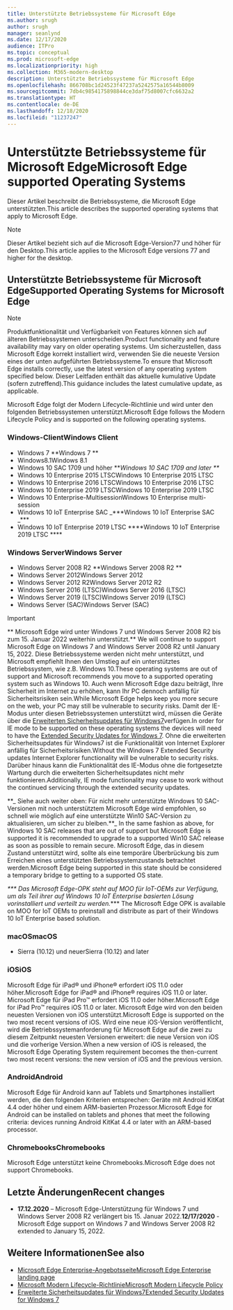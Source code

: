 ```yaml
---
title: Unterstützte Betriebssysteme für Microsoft Edge
ms.author: srugh
author: srugh
manager: seanlynd
ms.date: 12/17/2020
audience: ITPro
ms.topic: conceptual
ms.prod: microsoft-edge
ms.localizationpriority: high
ms.collection: M365-modern-desktop
description: Unterstützte Betriebssysteme für Microsoft Edge
ms.openlocfilehash: 866708bc1d24523f47237a5242575a16544b8009
ms.sourcegitcommit: 7db4c9854175898844ce3daf75d8007cfc6632a2
ms.translationtype: HT
ms.contentlocale: de-DE
ms.lasthandoff: 12/18/2020
ms.locfileid: "11237247"
---
```

# <span data-ttu-id="4ec8b-103">Unterstützte Betriebssysteme für Microsoft Edge</span><span class="sxs-lookup"><span data-stu-id="4ec8b-103">Microsoft Edge supported Operating Systems</span></span>

<span data-ttu-id="4ec8b-104">Dieser Artikel beschreibt die Betriebssysteme, die Microsoft Edge unterstützten.</span><span class="sxs-lookup"><span data-stu-id="4ec8b-104">This article describes the supported operating systems that apply to Microsoft Edge.</span></span>

> [!NOTE]
> <span data-ttu-id="4ec8b-105">Dieser Artikel bezieht sich auf die Microsoft Edge-Version77 und höher für den Desktop.</span><span class="sxs-lookup"><span data-stu-id="4ec8b-105">This article applies to the Microsoft Edge versions 77 and higher for the desktop.</span></span>

## <span data-ttu-id="4ec8b-106">Unterstützte Betriebssysteme für Microsoft Edge</span><span class="sxs-lookup"><span data-stu-id="4ec8b-106">Supported Operating Systems for Microsoft Edge</span></span>

> [!NOTE]
> <span data-ttu-id="4ec8b-107">Produktfunktionalität und Verfügbarkeit von Features können sich auf älteren Betriebssystemen unterscheiden.</span><span class="sxs-lookup"><span data-stu-id="4ec8b-107">Product functionality and feature availability may vary on older operating systems.</span></span> <span data-ttu-id="4ec8b-108">Um sicherzustellen, dass Microsoft Edge korrekt installiert wird, verwenden Sie die neueste Version eines der unten aufgeführten Betriebssysteme.</span><span class="sxs-lookup"><span data-stu-id="4ec8b-108">To ensure that Microsoft Edge installs correctly, use the latest version of any operating system specified below.</span></span> <span data-ttu-id="4ec8b-109">Dieser Leitfaden enthält das aktuelle kumulative Update (sofern zutreffend).</span><span class="sxs-lookup"><span data-stu-id="4ec8b-109">This guidance includes the latest cumulative update, as applicable.</span></span>

<span data-ttu-id="4ec8b-110">Microsoft Edge folgt der Modern Lifecycle-Richtlinie und wird unter den folgenden Betriebssystemen unterstützt.</span><span class="sxs-lookup"><span data-stu-id="4ec8b-110">Microsoft Edge follows the Modern Lifecycle Policy and is supported on the following operating systems.</span></span>

### <span data-ttu-id="4ec8b-111">Windows-Client</span><span class="sxs-lookup"><span data-stu-id="4ec8b-111">Windows Client</span></span>

- <span data-ttu-id="4ec8b-112">Windows 7 \*\*</span><span class="sxs-lookup"><span data-stu-id="4ec8b-112">Windows 7 \*\*</span></span>
- <span data-ttu-id="4ec8b-113">Windows8.1</span><span class="sxs-lookup"><span data-stu-id="4ec8b-113">Windows 8.1</span></span>
- <span data-ttu-id="4ec8b-114">Windows 10 SAC 1709 und höher \*\*_</span><span class="sxs-lookup"><span data-stu-id="4ec8b-114">Windows 10 SAC 1709 and later \*\*_</span></span>
- <span data-ttu-id="4ec8b-115">Windows 10 Enterprise 2015 LTSC</span><span class="sxs-lookup"><span data-stu-id="4ec8b-115">Windows 10 Enterprise 2015 LTSC</span></span>
- <span data-ttu-id="4ec8b-116">Windows 10 Enterprise 2016 LTSC</span><span class="sxs-lookup"><span data-stu-id="4ec8b-116">Windows 10 Enterprise 2016 LTSC</span></span>
- <span data-ttu-id="4ec8b-117">Windows 10 Enterprise 2019 LTSC</span><span class="sxs-lookup"><span data-stu-id="4ec8b-117">Windows 10 Enterprise 2019 LTSC</span></span>
- <span data-ttu-id="4ec8b-118">Windows 10 Enterprise-Multisession</span><span class="sxs-lookup"><span data-stu-id="4ec8b-118">Windows 10 Enterprise multi-session</span></span>
- <span data-ttu-id="4ec8b-119">Windows 10 IoT Enterprise SAC _\*\*\*</span><span class="sxs-lookup"><span data-stu-id="4ec8b-119">Windows 10 IoT Enterprise SAC _\*\*\*</span></span>
- <span data-ttu-id="4ec8b-120">Windows 10 IoT Enterprise 2019 LTSC \*\*\*\*</span><span class="sxs-lookup"><span data-stu-id="4ec8b-120">Windows 10 IoT Enterprise 2019 LTSC \*\*\*\*</span></span>

### <span data-ttu-id="4ec8b-121">Windows Server</span><span class="sxs-lookup"><span data-stu-id="4ec8b-121">Windows Server</span></span>

- <span data-ttu-id="4ec8b-122">Windows Server 2008 R2 \*\*</span><span class="sxs-lookup"><span data-stu-id="4ec8b-122">Windows Server 2008 R2 \*\*</span></span>
- <span data-ttu-id="4ec8b-123">Windows Server 2012</span><span class="sxs-lookup"><span data-stu-id="4ec8b-123">Windows Server 2012</span></span>
- <span data-ttu-id="4ec8b-124">Windows Server 2012 R2</span><span class="sxs-lookup"><span data-stu-id="4ec8b-124">Windows Server 2012 R2</span></span>
- <span data-ttu-id="4ec8b-125">Windows Server 2016 (LTSC)</span><span class="sxs-lookup"><span data-stu-id="4ec8b-125">Windows Server 2016 (LTSC)</span></span>
- <span data-ttu-id="4ec8b-126">Windows Server 2019 (LTSC)</span><span class="sxs-lookup"><span data-stu-id="4ec8b-126">Windows Server 2019 (LTSC)</span></span>
- <span data-ttu-id="4ec8b-127">Windows Server (SAC)</span><span class="sxs-lookup"><span data-stu-id="4ec8b-127">Windows Server (SAC)</span></span>

> [!IMPORTANT]
> <span data-ttu-id="4ec8b-128">\*\* Microsoft Edge wird unter Windows 7 und Windows Server 2008 R2 bis zum 15. Januar 2022 weiterhin unterstützt.</span><span class="sxs-lookup"><span data-stu-id="4ec8b-128">\*\* We will continue to support Microsoft Edge on Windows 7 and Windows Server 2008 R2 until January 15, 2022.</span></span> <span data-ttu-id="4ec8b-129">Diese Betriebssysteme werden nicht mehr unterstützt, und Microsoft empfiehlt Ihnen den Umstieg auf ein unterstütztes Betriebssystem, wie z.B. Windows 10.</span><span class="sxs-lookup"><span data-stu-id="4ec8b-129">These operating systems are out of support and Microsoft recommends you move to a supported operating system such as Windows 10.</span></span> <span data-ttu-id="4ec8b-130">Auch wenn Microsoft Edge dazu beiträgt, Ihre Sicherheit im Internet zu erhöhen, kann Ihr PC dennoch anfällig für Sicherheitsrisiken sein.</span><span class="sxs-lookup"><span data-stu-id="4ec8b-130">While Microsoft Edge helps keep you more secure on the web, your PC may still be vulnerable to security risks.</span></span> <span data-ttu-id="4ec8b-131">Damit der IE-Modus unter diesen Betriebssystemen unterstützt wird, müssen die Geräte über die [Erweiterten Sicherheitsupdates für Windows7](https://support.microsoft.com/help/4527878/faq-about-extended-security-updates-for-windows-7)verfügen.</span><span class="sxs-lookup"><span data-stu-id="4ec8b-131">In order for IE mode to be supported on these operating systems the devices will need to have the [Extended Security Updates for Windows 7](https://support.microsoft.com/help/4527878/faq-about-extended-security-updates-for-windows-7).</span></span> <span data-ttu-id="4ec8b-132">Ohne die erweiterten Sicherheitsupdates für Windows7 ist die Funktionalität von Internet Explorer anfällig für Sicherheitsrisiken.</span><span class="sxs-lookup"><span data-stu-id="4ec8b-132">Without the Windows 7 Extended Security updates Internet Explorer functionality will be vulnerable to security risks.</span></span> <span data-ttu-id="4ec8b-133">Darüber hinaus kann die Funktionalität des IE-Modus ohne die fortgesetzte Wartung durch die erweiterten Sicherheitsupdates nicht mehr funktionieren.</span><span class="sxs-lookup"><span data-stu-id="4ec8b-133">Additionally, IE mode functionality may cease to work without the continued servicing through the extended security updates.</span></span>  
>
> <span data-ttu-id="4ec8b-134">\*\*_ Siehe auch weiter oben: Für nicht mehr unterstützte Windows 10 SAC-Versionen mit noch unterstütztem Microsoft Edge wird empfohlen, so schnell wie möglich auf eine unterstützte Win10 SAC-Version zu aktualisieren, um sicher zu bleiben.</span><span class="sxs-lookup"><span data-stu-id="4ec8b-134">\*\*_ In the same fashion as above, for Windows 10 SAC releases that are out of support but Microsoft Edge is supported it is recommended to upgrade to a supported Win10 SAC release as soon as possible to remain secure.</span></span> <span data-ttu-id="4ec8b-135">Microsoft Edge, das in diesem Zustand unterstützt wird, sollte als eine temporäre Überbrückung bis zum Erreichen eines unterstützten Betriebssystemzustands betrachtet werden.</span><span class="sxs-lookup"><span data-stu-id="4ec8b-135">Microsoft Edge being supported in this state should be considered a temporary bridge to getting to a supported OS state.</span></span>
>
> <span data-ttu-id="4ec8b-136">_\*\*\* Das Microsoft Edge-OPK steht auf MOO für IoT-OEMs zur Verfügung, um als Teil ihrer auf Windows 10 IoT Enterprise basierten Lösung vorinstalliert und verteilt zu werden.</span><span class="sxs-lookup"><span data-stu-id="4ec8b-136">_\*\*\* The Microsoft Edge OPK is available on MOO for IoT OEMs to preinstall and distribute as part of their Windows 10 IoT Enterprise based solution.</span></span>

### <span data-ttu-id="4ec8b-137">macOS</span><span class="sxs-lookup"><span data-stu-id="4ec8b-137">macOS</span></span>

- <span data-ttu-id="4ec8b-138">Sierra (10.12) und neuer</span><span class="sxs-lookup"><span data-stu-id="4ec8b-138">Sierra (10.12) and later</span></span>

### <span data-ttu-id="4ec8b-139">iOS</span><span class="sxs-lookup"><span data-stu-id="4ec8b-139">iOS</span></span>

<span data-ttu-id="4ec8b-140">Microsoft Edge für iPad&reg; und iPhone&reg; erfordert iOS 11.0 oder höher.</span><span class="sxs-lookup"><span data-stu-id="4ec8b-140">Microsoft Edge for iPad&reg; and iPhone&reg; requires iOS 11.0 or later.</span></span> <span data-ttu-id="4ec8b-141">Microsoft Edge für iPad Pro&trade; erfordert iOS 11.0 oder höher.</span><span class="sxs-lookup"><span data-stu-id="4ec8b-141">Microsoft Edge for iPad Pro&trade; requires iOS 11.0 or later.</span></span> <span data-ttu-id="4ec8b-142">Microsoft Edge wird von den beiden neuesten Versionen von iOS unterstützt.</span><span class="sxs-lookup"><span data-stu-id="4ec8b-142">Microsoft Edge is supported on the two most recent versions of iOS.</span></span> <span data-ttu-id="4ec8b-143">Wird eine neue iOS-Version veröffentlicht, wird die Betriebssystemanforderung für Microsoft Edge auf die zwei zu diesem Zeitpunkt neuesten Versionen erweitert: die neue Version von iOS und die vorherige Version.</span><span class="sxs-lookup"><span data-stu-id="4ec8b-143">When a new version of iOS is released, the Microsoft Edge Operating System requirement becomes the then-current two most recent versions: the new version of iOS and the previous version.</span></span>

### <span data-ttu-id="4ec8b-144">Android</span><span class="sxs-lookup"><span data-stu-id="4ec8b-144">Android</span></span>

<span data-ttu-id="4ec8b-145">Microsoft Edge für Android kann auf Tablets und Smartphones installiert werden, die den folgenden Kriterien entsprechen: Geräte mit Android KitKat 4.4 oder höher und einem ARM-basierten Prozessor.</span><span class="sxs-lookup"><span data-stu-id="4ec8b-145">Microsoft Edge for Android can be installed on tablets and phones that meet the following criteria: devices running Android KitKat 4.4 or later with an ARM-based processor.</span></span>

### <span data-ttu-id="4ec8b-146">Chromebooks</span><span class="sxs-lookup"><span data-stu-id="4ec8b-146">Chromebooks</span></span>

<span data-ttu-id="4ec8b-147">Microsoft Edge unterstützt keine Chromebooks.</span><span class="sxs-lookup"><span data-stu-id="4ec8b-147">Microsoft Edge does not support Chromebooks.</span></span>

## <span data-ttu-id="4ec8b-148">Letzte Änderungen</span><span class="sxs-lookup"><span data-stu-id="4ec8b-148">Recent changes</span></span>

- <span data-ttu-id="4ec8b-149">**17.12.2020** – Microsoft Edge-Unterstützung für Windows 7 und Windows Server 2008 R2 verlängert bis 15. Januar 2022.</span><span class="sxs-lookup"><span data-stu-id="4ec8b-149">**12/17/2020** - Microsoft Edge support on Windows 7 and Windows Server 2008 R2 extended to January 15, 2022.</span></span>

## <span data-ttu-id="4ec8b-150">Weitere Informationen</span><span class="sxs-lookup"><span data-stu-id="4ec8b-150">See also</span></span>

- [<span data-ttu-id="4ec8b-151">Microsoft Edge Enterprise-Angebotsseite</span><span class="sxs-lookup"><span data-stu-id="4ec8b-151">Microsoft Edge Enterprise landing page</span></span>](https://aka.ms/EdgeEnterprise)
- [<span data-ttu-id="4ec8b-152">Microsoft Modern Lifecycle-Richtlinie</span><span class="sxs-lookup"><span data-stu-id="4ec8b-152">Microsoft Modern Lifecycle Policy</span></span>](https://support.microsoft.com/help/30881/modern-lifecycle-policy)
- [<span data-ttu-id="4ec8b-153">Erweiterte Sicherheitsupdates für Windows7</span><span class="sxs-lookup"><span data-stu-id="4ec8b-153">Extended Security Updates for Windows 7</span></span>](https://support.microsoft.com/help/4527878/faq-about-extended-security-updates-for-windows-7)
